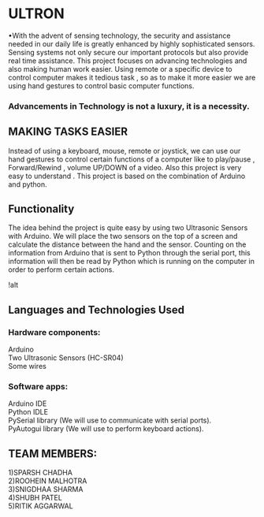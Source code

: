 # ULTRON

•With the advent of sensing technology, the security and assistance needed in our daily life is greatly enhanced by highly sophisticated sensors. Sensing systems not only secure our important protocols but also provide real time assistance. This project focuses on advancing technologies and also making human work easier. Using remote or a specific device to control computer makes it tedious task , so as to make it more easier we are using hand gestures to control basic computer functions.

### Advancements in Technology is not a luxury, it is a necessity.

## MAKING TASKS EASIER
Instead of using a keyboard, mouse, remote or joystick, we can use our hand gestures to control certain functions of a computer like to play/pause , Forward/Rewind , volume UP/DOWN of a video. Also this project is very easy to understand . This project is based on the combination of Arduino and python.

## Functionality 
The idea behind the project is quite easy by using two Ultrasonic Sensors with Arduino. We will place the two sensors on the top of a screen and calculate the distance between the hand and the sensor. Counting on the information from Arduino that is sent to Python through the serial port, this information will then be read by Python which is running on the computer in order to perform certain actions.

!alt[](C:\Users\Sparsh\Downloads\Arduino-based-Hand-Gesture-Control-Image-1.jpg)

## Languages and Technologies Used 
### Hardware components: 
Arduino <br />
Two Ultrasonic Sensors (HC-SR04) <br /> 
Some wires <br/>
### Software apps: 
Arduino IDE <br />
Python IDLE <br />
PySerial library (We will use to communicate with serial ports). <br />
PyAutogui library (We will use to perform keyboard actions). <br />

 ## TEAM MEMBERS:
 1)SPARSH CHADHA <br />
 2)ROOHEIN MALHOTRA <br />
 3)SNIGDHAA SHARMA <br />
 4)SHUBH PATEL <br />
 5)RITIK AGGARWAL <br />
 
 

